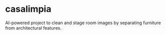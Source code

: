 # casalimpia
AI-powered project to clean and stage room images by separating furniture from architectural features.
